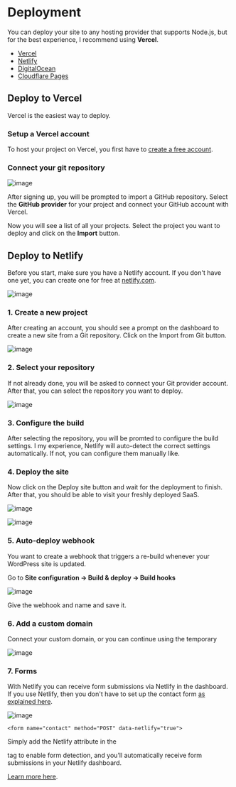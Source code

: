 # Deployment

You can deploy your site to any hosting provider that supports Node.js, but for the best experience, I recommend using **Vercel**.

- [Vercel](https://vercel.com/home)
- [Netlify](https://www.netlify.com/)
- [DigitalOcean](https://www.digitalocean.com/pricing/app-platform)
- [Cloudflare Pages](https://pages.cloudflare.com/)

## Deploy to Vercel 

Vercel is the easiest way to deploy.

### Setup a Vercel account

To host your project on Vercel, you first have to [create a free account](https://vercel.com/signup).

### Connect your git repository

![image](https://github.com/astrowp/docs/assets/170225022/01e00e82-2dcc-4d90-89a9-f35c4d577368)

After signing up, you will be prompted to import a GitHub repository. Select the **GitHub provider** for your project and connect your GitHub account with Vercel.

Now you will see a list of all your projects. Select the project you want to deploy and click on the **Import** button.

## Deploy to Netlify

Before you start, make sure you have a Netlify account. If you don't have one yet, you can create one for free at [netlify.com](https://netlify.com/).

![image](https://github.com/astrowp/docs/assets/170225022/4ed4bd37-de76-4ee6-98b9-6853a458e04a)

### 1. Create a new project
   
After creating an account, you should see a prompt on the dashboard to create a new site from a Git repository. Click on the Import from Git button.

![image](https://github.com/astrowp/docs/assets/170225022/6e5f0030-4dfd-49fb-a80a-5568cbb0db64)

### 2. Select your repository

If not already done, you will be asked to connect your Git provider account. After that, you can select the repository you want to deploy.

![image](https://github.com/astrowp/docs/assets/170225022/82e25e91-fc7d-4cad-ab4f-47282294f73d)

### 3. Configure the build

After selecting the repository, you will be promted to configure the build settings. I my experience, Netlify will auto-detect the correct settings automatically. If not, you can configure them manually like.

### 4. Deploy the site

Now click on the Deploy site button and wait for the deployment to finish. After that, you should be able to visit your freshly deployed SaaS.

![image](https://github.com/astrowp/docs/assets/170225022/c5a87c29-8adb-49a7-b8cc-56d0896629ac)

![image](https://github.com/astrowp/docs/assets/170225022/25f7dbce-394d-4aba-993b-d8a6843c0e5d)

### 5. Auto-deploy webhook

You want to create a webhook that triggers a re-build whenever your WordPress site is updated.

Go to **Site configuration -> Build & deploy -> Build hooks**

![image](https://github.com/astrowp/docs/assets/170225022/78a4317e-2b33-442e-9a96-f3b0a36900dc)

Give the webhook and name and save it.

### 6. Add a custom domain

Connect your custom domain, or you can continue using the temporary

![image](https://github.com/astrowp/docs/assets/170225022/8424ccce-4f2d-433b-a34c-bde40d6e4af2)

### 7. Forms

With Netlify you can receive form submissions via Netlify in the dashboard. If you use Netlify, then you don't have to set up the contact form [as explained here](https://docs.astrowp.com/#/saas-theme?id=_7-contactjson).

![image](https://github.com/astrowp/docs/assets/170225022/62fb6f5e-6b27-45e8-8782-ade25833300c)

```
<form name="contact" method="POST" data-netlify="true">
```

Simply add the Netlify attribute in the <form> tag to enable form detection, and you’ll automatically receive form submissions in your Netlify dashboard. 

[Learn more here](https://docs.netlify.com/forms/setup/).


